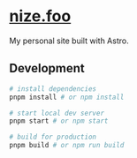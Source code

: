 # [nize.foo](https://nize.foo)

My personal site built with Astro.

## Development

```sh
# install dependencies
pnpm install # or npm install

# start local dev server
pnpm start # or npm start

# build for production
pnpm build # or npm run build
```
